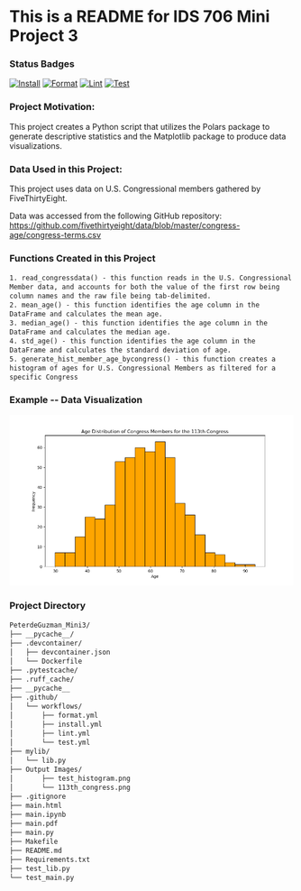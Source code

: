  # This is a README for IDS 706 Mini Project 3

### Status Badges 
[![Install](https://github.com/nogibjj/PeterdeGuzman_Mini3/actions/workflows/install.yml/badge.svg)](https://github.com/nogibjj/PeterdeGuzman_Mini3/actions/workflows/install.yml)
[![Format](https://github.com/nogibjj/PeterdeGuzman_Mini3/actions/workflows/format.yml/badge.svg)](https://github.com/nogibjj/PeterdeGuzman_Mini3/actions/workflows/format.yml)
[![Lint](https://github.com/nogibjj/PeterdeGuzman_Mini3/actions/workflows/lint.yml/badge.svg)](https://github.com/nogibjj/PeterdeGuzman_Mini3/actions/workflows/lint.yml)
[![Test](https://github.com/nogibjj/PeterdeGuzman_Mini3/actions/workflows/test.yml/badge.svg)](https://github.com/nogibjj/PeterdeGuzman_Mini3/actions/workflows/test.yml)

### Project Motivation:
This project creates a Python script that utilizes the Polars package to generate descriptive statistics and the Matplotlib package to produce data visualizations. 


### Data Used in this Project:
This project uses data on U.S. Congressional members gathered by FiveThirtyEight. 

Data was accessed from the following GitHub repository: https://github.com/fivethirtyeight/data/blob/master/congress-age/congress-terms.csv

### Functions Created in this Project
    1. read_congressdata() - this function reads in the U.S. Congressional Member data, and accounts for both the value of the first row being column names and the raw file being tab-delimited.
    2. mean_age() - this function identifies the age column in the DataFrame and calculates the mean age.
    3. median_age() - this function identifies the age column in the DataFrame and calculates the median age.
    4. std_age() - this function identifies the age column in the DataFrame and calculates the standard deviation of age.
    5. generate_hist_member_age_bycongress() - this function creates a histogram of ages for U.S. Congressional Members as filtered for a specific Congress

### Example -- Data Visualization
![alt text](113th_congress.png)

### Project Directory
```
PeterdeGuzman_Mini3/
├── __pycache__/
├── .devcontainer/
│   ├── devcontainer.json
│   └── Dockerfile
├── .pytestcache/
├── .ruff_cache/
├── __pycache__
├── .github/
│   └── workflows/
│       ├── format.yml
│       ├── install.yml
│       ├── lint.yml
│       └── test.yml
├── mylib/
│   └── lib.py
├── Output Images/
│       ├── test_histogram.png
│       └── 113th_congress.png
├── .gitignore
├── main.html
├── main.ipynb
├── main.pdf
├── main.py
├── Makefile
├── README.md
├── Requirements.txt
├── test_lib.py
└── test_main.py
```

